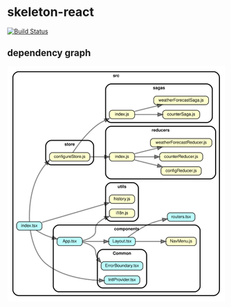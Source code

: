 # skeleton-react

[![Build Status](https://travis-ci.com/hdouhua/skeleton-react.svg?branch=master)](https://travis-ci.com/hdouhua/skeleton-react)

## dependency graph

![level 3 - dependency graph](./docs/l3.svg)
